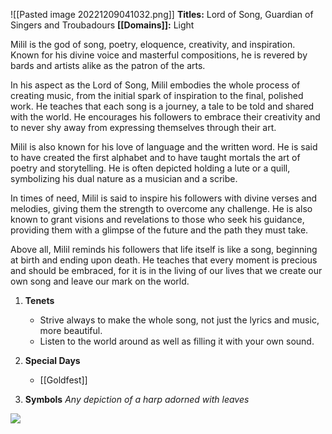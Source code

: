![[Pasted image 20221209041032.png]]
**Titles:** Lord of Song, Guardian of Singers and Troubadours
**[[Domains]]:** Light

Milil is the god of song, poetry, eloquence, creativity, and inspiration. Known for his divine voice and masterful compositions, he is revered by bards and artists alike as the patron of the arts.

In his aspect as the Lord of Song, Milil embodies the whole process of creating music, from the initial spark of inspiration to the final, polished work. He teaches that each song is a journey, a tale to be told and shared with the world. He encourages his followers to embrace their creativity and to never shy away from expressing themselves through their art.

Milil is also known for his love of language and the written word. He is said to have created the first alphabet and to have taught mortals the art of poetry and storytelling. He is often depicted holding a lute or a quill, symbolizing his dual nature as a musician and a scribe.

In times of need, Milil is said to inspire his followers with divine verses and melodies, giving them the strength to overcome any challenge. He is also known to grant visions and revelations to those who seek his guidance, providing them with a glimpse of the future and the path they must take.

Above all, Milil reminds his followers that life itself is like a song, beginning at birth and ending upon death. He teaches that every moment is precious and should be embraced, for it is in the living of our lives that we create our own song and leave our mark on the world.


1.  **Tenets**
	-   Strive always to make the whole song, not just the lyrics and music, more beautiful.
	-   Listen to the world around as well as filling it with your own sound.

2.  **Special Days**
	-   [[Goldfest]]

3. **Symbols**
	 *Any depiction of a harp adorned with leaves*

**![](https://lh6.googleusercontent.com/V7L6vHM6CnE8GrxIDIununeQ8Uk1BUEU0-p7oQfsCUalwmUWAJdwsYpcoVvI606Z9BTW99kbS7UOxvlpJaI_OFsUVvj80BgOvhBtCqAh60borMTwpU-xvgUIOjA53VBRolLjqPiSlZdlGj-ABHpUJHh4cnHlVHHlYmcnYSosCTdaLD9gEuILBpjrT_Kh)**
